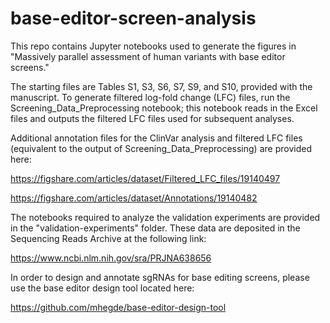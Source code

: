 # base-editor-screen-analysis

This repo contains Jupyter notebooks used to generate the figures in "Massively parallel assessment of human variants with base editor screens." 

The starting files are Tables S1, S3, S6, S7, S9, and S10, provided with the manuscript. To generate filtered log-fold change (LFC) files, run the Screening_Data_Preprocessing notebook; this notebook reads in the Excel files and outputs the filtered LFC files used for subsequent analyses.

Additional annotation files for the ClinVar analysis and filtered LFC files (equivalent to the output of Screening_Data_Preprocessing) are provided here:

https://figshare.com/articles/dataset/Filtered_LFC_files/19140497

https://figshare.com/articles/dataset/Annotations/19140482

The notebooks required to analyze the validation experiments are provided in the "validation-experiments" folder. These data are deposited in the Sequencing Reads Archive at the following link:

https://www.ncbi.nlm.nih.gov/sra/PRJNA638656

In order to design and annotate sgRNAs for base editing screens, please use the base editor design tool located here: 

https://github.com/mhegde/base-editor-design-tool
